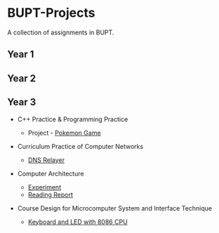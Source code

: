 # BUPT-Projects
A collection of assignments in BUPT.

## Year 1

## Year 2


## Year 3

- C++ Practice & Programming Practice
  - Project - [Pokemon Game](../PokemonGame)
  
- Curriculum Practice of Computer Networks
  - [DNS Relayer](/Curriculum-Practice-of-Computer-Networks/)

- Computer Architecture
  - [Experiment](/Computer%20Architecture/report)
  - [Reading Report](/Computer%20Architecture/Experiment)
  
- Course Design for Microcomputer System and Interface Technique
  - [Keyboard and LED with 8086 CPU](/Course%20Design%20for%20Microcomputer%20System%20and%20Interface%20Technique)
